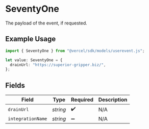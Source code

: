 # SeventyOne

The payload of the event, if requested.

## Example Usage

```typescript
import { SeventyOne } from "@vercel/sdk/models/userevent.js";

let value: SeventyOne = {
  drainUrl: "https://superior-gripper.biz/",
};
```

## Fields

| Field              | Type               | Required           | Description        |
| ------------------ | ------------------ | ------------------ | ------------------ |
| `drainUrl`         | *string*           | :heavy_check_mark: | N/A                |
| `integrationName`  | *string*           | :heavy_minus_sign: | N/A                |